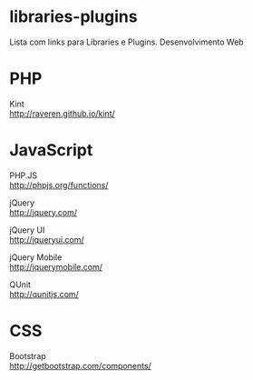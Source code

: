 libraries-plugins
=================

Lista com links para Libraries e Plugins. Desenvolvimento Web

PHP
=============

Kint <br>
http://raveren.github.io/kint/

JavaScript
=============

PHP.JS <br>
http://phpjs.org/functions/

jQuery <br>
http://jquery.com/

jQuery UI <br>
http://jqueryui.com/

jQuery Mobile <br>
http://jquerymobile.com/

QUnit <br>
http://qunitjs.com/

CSS
======
Bootstrap <br>
http://getbootstrap.com/components/
